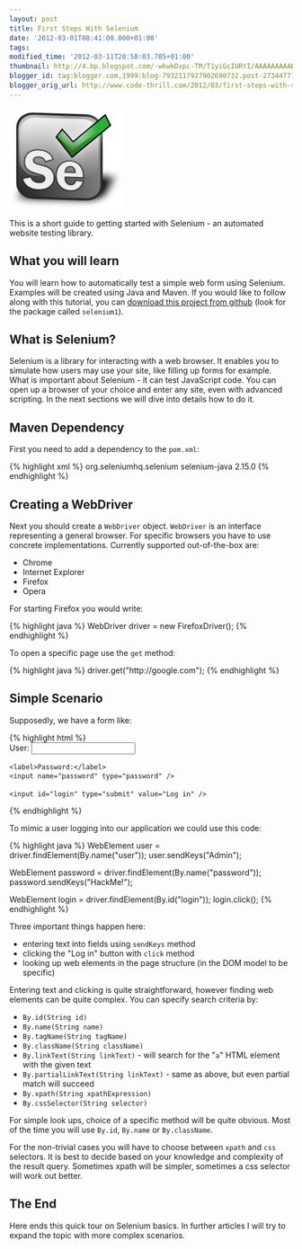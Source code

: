 ```yaml
---
layout: post
title: First Steps With Selenium
date: '2012-03-01T08:41:00.000+01:00'
tags: 
modified_time: '2012-03-11T20:58:03.785+01:00'
thumbnail: http://4.bp.blogspot.com/-wkwkDxpc-TM/T1yiGcIURYI/AAAAAAAAAB4/d4Bo8TG9SAk/s72-c/selenium-logo.png
blogger_id: tag:blogger.com,1999:blog-7932117927902690732.post-2734477711125479034
blogger_orig_url: http://www.code-thrill.com/2012/03/first-steps-with-selenium.html
---
```


<img src="/images/first-steps-with-selenium/selenium-logo.png" title="Selenium logo" class="float-left" />
<p>This is a short guide to getting started with Selenium - an automated website testing library.</p> 

<h2>What you will learn</h2>
<p>You will learn how to automatically test a simple web form using Selenium. Examples will be created using  Java and Maven. If you would like to follow along with this tutorial, you can <a href="https://github.com/mbukowicz/Learning-Selenium">download this project from github</a> (look for the package called <code>selenium1</code>).</p> 

<h2>What is Selenium?</h2>
<p>Selenium is a library for interacting with a web browser. It enables you to simulate how users may use your site, like filling up forms for example. What is important about Selenium - it can test JavaScript code. You can open up a browser of your choice and enter any site, even with advanced scripting. In the next sections we will dive into details how to do it.</p> 

<h2>Maven Dependency</h2>
<p>First you need to add a dependency to the <code>pom.xml</code>:</p>
{% highlight xml %}
<dependency>
    <groupId>org.seleniumhq.selenium</groupId>
    <artifactId>selenium-java</artifactId>
    <version>2.15.0</version>
</dependency>
{% endhighlight %}

<h2>Creating a WebDriver</h2>
<p>Next you should create a <code>WebDriver</code> object. <code>WebDriver</code> is an interface representing a general browser. For specific browsers you have to use concrete implementations. Currently supported out-of-the-box are: 
<ul>  
	<li>Chrome</li>  
	<li>Internet Explorer</li>  
	<li>Firefox</li>  
	<li>Opera</li>
</ul></p>

<p>For starting Firefox you would write:</p>
{% highlight java %}
WebDriver driver = new FirefoxDriver();
{% endhighlight %}

<p>To open a specific page use the <code>get</code> method:</p>
{% highlight java %}
driver.get("http://google.com");
{% endhighlight %}

<h2>Simple Scenario</h2>
<p>Supposedly, we have a form like:</p>
{% highlight html %}
<form>
    <label>User:</label> 
    <input name="user" type="text" />
              
    <label>Password:</label>
    <input name="password" type="password" />
                
    <input id="login" type="submit" value="Log in" />
</form>
{% endhighlight %}

<p>To mimic a user logging into our application we could use this code:</p>
{% highlight java %}
WebElement user = driver.findElement(By.name("user"));
user.sendKeys("Admin");
 
WebElement password = driver.findElement(By.name("password"));
password.sendKeys("HackMe!");
 
WebElement login = driver.findElement(By.id("login"));
login.click();
{% endhighlight %}

<p>Three important things happen here: 
<ul>  
	<li>entering text into fields using <code>sendKeys</code> method</li>  
	<li>clicking the "Log in" button with <code>click</code> method</li>  
	<li>looking up web elements in the page structure (in the DOM model to be specific)</li>
</ul></p>

<p>Entering text and clicking is quite straightforward, however finding web elements can be quite complex.  You can specify search criteria by: 
<ul>  
	<li><code>By.id(String id)</code></li>  
	<li><code>By.name(String name)</code></li>  
	<li><code>By.tagName(String tagName)</code></li>  
	<li><code>By.className(String className)</code></li>  
	<li><code>By.linkText(String linkText)</code> - will search for the "<code>a</code>" HTML element with the given text</li>  
	<li><code>By.partialLinkText(String linkText)</code> - same as above, but even partial match will succeed</li>  
	<li><code>By.xpath(String xpathExpression)</code></li>  
	<li><code>By.cssSelector(String selector)</code></li>
</ul></p>

<p>For simple look ups, choice of a specific method will be quite obvious. Most of the time you will use <code>By.id</code>, <code>By.name</code> or <code>By.className</code>.</p><p>For the non-trivial cases you will have to choose between <code>xpath</code> and <code>css</code> selectors. It is best to decide based on your knowledge and complexity of the result query. Sometimes xpath will be simpler, sometimes a css selector will work out better.</p> 

<h2>The End</h2>
<p>Here ends this quick tour on Selenium basics. In further articles I will try to expand the topic with more complex scenarios.</p>